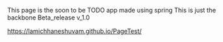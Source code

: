 This page is the soon to be TODO app made using spring 
This is just the backbone
Beta_release v_1.0




https://lamichhaneshuvam.github.io/PageTest/

